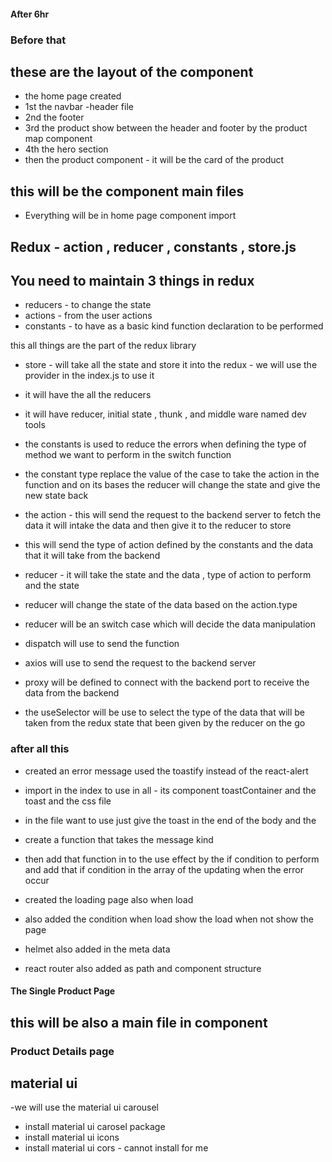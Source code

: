 #### After 6hr 

### Before that 
## these are the layout of the component
- the home page created
- 1st the navbar -header file
- 2nd the footer 
- 3rd the product show between the header and footer by the product map component
- 4th the hero section
- then the product component - it will be the card of the product 
## this will be the component main files 
- Everything will be in home page component import 
## Redux - action , reducer , constants , store.js
## You need to maintain 3 things in redux
- reducers - to change the state
- actions - from the user actions
- constants - to have as a basic kind function declaration
 to be performed




this all things are the part of the redux library

- store - will take all the state and store it into the redux - we will use the provider in the index.js to use it
- it will have the all the reducers 
- it will have reducer, initial state , thunk , and middle ware named dev tools


- the constants is used to reduce the errors when defining the type of method we want to perform in the switch function
- the constant type replace the value of the case to take the action in the function and on its bases the reducer will change the state and give the new state back

- the action - this will send the request to the backend server to fetch the data it will intake the data and then give it to the reducer to store
- this will send the type of action defined by the constants
and the data that it will take from the backend

- reducer - it will take the state and the data , type of action to perform and the state
- reducer will change the state of the data based on the action.type
- reducer will be an switch case which will decide the data manipulation

- dispatch will use to send the function 
- axios will use to send the request to the backend server
- proxy will be defined to connect with the backend port to receive the data from the backend
- the useSelector will be use to select the type of the data that will be taken from the redux state that been given by the reducer on the go


### after all this
- created an error message used the toastify instead of the react-alert 
- import in the index to use in all - its component toastContainer and the toast
and the css file
- in the file want to use just give the toast in the end of the body and the 
- create a function that takes the message kind
- then add that function in to the use effect by the if condition to perform and add that if condition in the array of the updating when the error occur


- created the loading page also when load 
- also added the condition when load show the load when not show the page

- helmet also added in the meta data

- react router also added as path and component structure

#### The Single Product Page
## this will be also a main file in component
### Product Details page
## material ui
-we will use the material ui carousel
- install material ui carosel package 
- install material ui icons 
- install material ui cors - cannot install for me